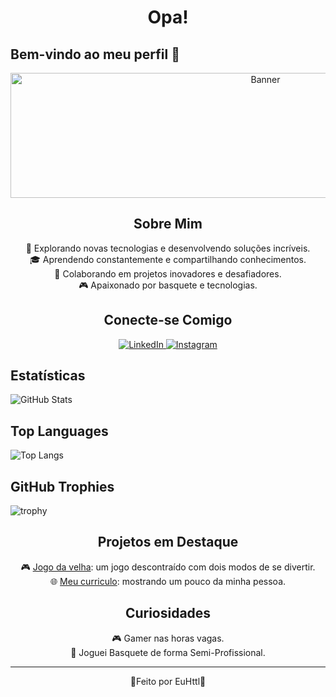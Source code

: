 # <div align="center">Opa! 
## Bem-vindo ao meu perfil 🚀</div>

<div align="center">
<img src="https://images.pexels.com/photos/270348/pexels-photo-270348.jpeg" alt="Banner" width="800" height="200">
</div>

## <div align="center">Sobre Mim</div>

<div align="center">
  🚀 Explorando novas tecnologias e desenvolvendo soluções incríveis.<br>
  🎓 Aprendendo constantemente e compartilhando conhecimentos.<br>
  💼 Colaborando em projetos inovadores e desafiadores.<br>
  🎮 Apaixonado por basquete e tecnologias.<br>
</div>

## <div align="center">Conecte-se Comigo</div>

<div align="center">
  <a href="https://www.linkedin.com/in/hyttalo-costa-1991841b2/">
    <img src="https://img.shields.io/badge/LinkedIn-000?style=for-the-badge&logo=linkedin&logoColor=0E76A8" alt="LinkedIn">
  </a>
  <a href="https://www.instagram.com/eu.httl/">
    <img src="https://img.shields.io/badge/Instagram-000?style=for-the-badge&logo=instagram&logoColor=E4405F" alt="Instagram">
  </a>
</div>

## Estatísticas

![GitHub Stats](https://github-readme-stats.vercel.app/api?username=EuHttl&show_icons=true&theme=radical)

## Top Languages

![Top Langs](https://github-readme-stats.vercel.app/api/top-langs/?username=EuHttl&layout=compact&theme=radical)

## GitHub Trophies

![trophy](https://github-profile-trophy.vercel.app/?username=EuHttl&theme=radical)

## <div align="center">Projetos em Destaque</div>

<div align="center">
  🎮 <a href="https://github.com/EuHttl/jogodavelha">Jogo da velha</a>: um jogo descontraído com dois modos de se divertir.<br>
  🌐 <a href="https://github.com/EuHttl/Curriculo-Responsivo">Meu curriculo</a>: mostrando um pouco da minha pessoa.<br>
</div>

## <div align="center">Curiosidades</div>

<div align="center">
  🎮 Gamer nas horas vagas.<br>
  🏀 Joguei Basquete de forma Semi-Profissional.<br>
</div>

<hr>

<div align="center">
  🤘Feito por EuHttl🤘
</div>
